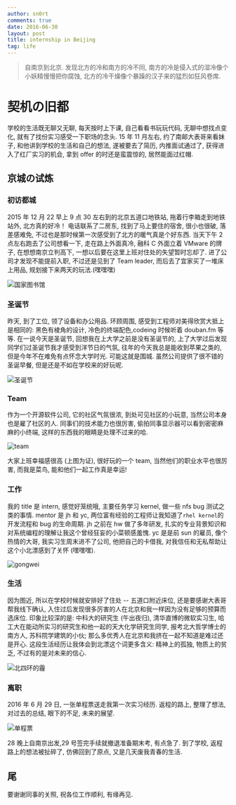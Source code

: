```yaml
---
author: sn0rt
comments: true
date: 2016-06-30
layout: post
title: internship in Beijing
tag: life
---
```


> 自南京到北京.
> 发现北方的冷和南方的冷不同, 南方的冷是侵入式的湿冷像个小妖精慢慢把你腐蚀, 北方的冷干燥像个暴躁的汉子来的猛烈如狂风卷席.

# 契机の旧都

学校的生活既无聊又无聊, 每天按时上下课, 自己看看书玩玩代码, 无聊中想找点变化, 就有了找份实习感受一下职场的念头.
15 年 11 月左右, 约了南邮大表哥来看妹子, 和他讲到学校的生活和自己的想法, 遂被要去了简历, 内推面试通过了, 获得进入了红厂实习的机会, 拿到 offer 的时还是蛮震惊的, 居然能面过红帽.

## 京城の试炼

### 初访都城

2015 年 12 月 22 早上 9 点 30 左右到的北京五道口地铁站, 拖着行李箱走到地铁站外, 北方真的好冷！
电话联系了二房东, 找到了马上要住的宿舍, 很小也很破, 落差感难免, 不过也是那时候第一次感受到了北方的暖气真是个好东西.
当天下午 2 点左右跑去了公司想看一下, 走在路上外面真冷, 融科 C 外面立着 VMware 的牌子, 在想想南京立判高下, 一想以后要在这里上班对住处的失望暂时忘却了.
进了公司才发现不能提前入职, 不过还是见到了 Team leader, 而后去了宜家买了一堆床上用品, 规划接下来两天的玩法.(嘿嘿嘿)

![国家图书馆](../media/pic/internship/lib.JPG)


### 圣诞节

昨天, 到了工位, 领了设备和办公用品.
环顾周围, 感受到工程师对美得欣赏大抵上是相同的: 黑色有棱角的设计, 冷色的终端配色,codeing 时候听着 douban.fm 等等.
在一说今天是圣诞节, 回想我在上大学之前是没有圣诞节的, 上了大学过后发现同学们过圣诞节我才感受到洋节日的气氛, 往年的今天我总是能收到苹果之类的, 但是今年不在难免有点怀念大学时光. 可能这就是围城.
虽然公司提供了很不错的圣诞早餐, 但是还是不如在学校来的好玩呢.

![圣诞节](../media/pic/internship/圣诞节.JPG )

### Team

作为一个开源软件公司, 它的社区气氛很浓, 到处可见社区的小玩意, 当然公司本身也是雇了社区的人.
同事们的技术能力也很厉害, 偷拍同事显示器可以看到密密麻麻的小终端, 这样的东西我的眼睛是处理不过来的哈.

![team](../media/pic/internship/team_redhat.JPG)

大家上班幸福感很高 (上图为证), 很好玩的一个 team, 当然他们的职业水平也很厉害, 而我是菜鸟, 能和他们一起工作真是幸运!

### 工作

我的 title 是 intern, 感觉好笼统哦, 主要任务学习 kernel, 做一些 nfs bug 测试之类的事情.
mentor 是 jh 和 yc, 两位富有经验的工程师让我知道了`rhel kernel`的开发流程和 bug 的生命周期.
jh 之前在 hw 做了多年研发, 扎实的专业背景知识和对系统编程的理解让我这个曾经狂妄的小菜顿感羞愧.
yc 是是前 sun 的雇员, 像个热情的大哥, 我实习生周末进不了公司, 他把自己的卡借我, 对我信任和无私帮助让这个小北漂感到了关怀 (嘿嘿嘿).

![gongwei](../media/pic/internship/gongwei.JPG)

### 生活

因为图近, 所以在学校时候就安排好了住处 -- 五道口附近床位, 还是要感谢大表哥帮我线下确认, 入住过后发现很多厉害的人在北京和我一样因为没有足够的预算而选床位.
印象比较深的是: 中科大的研究生 (午出夜归), 清华直博的微软实习生, 哈工大在能动所实习的研究生和他一起的天大化学研究生同学, 报考北大哲学博士的南方人, 苏科院学建筑的小伙; 那么多优秀人在北京和我挤在一起不知道是难过还是开心.
这段生活经历让我体会到北漂这个词更多含义: 精神上的孤独, 物质上的贫乏, 不过有的是对未来的信心.

![北四环的霾](../media/pic/internship/beijing_c4.jpg)

### 离职

2016 年 6 月 29 日, 一张单程票送走我第一次实习经历.
返程的路上, 整理了想法, 对过去的总结, 眼下的不足, 未来的展望.

![单程票](../media/pic/internship/单程票.jpg)

28 晚上自南京出发,29 号签完手续就撤退准备期末考, 有点急了.
到了学校, 返程路上的想法被扯碎了, 仿佛回到了原点, 又是几天废我青春的生活.

## 尾

要谢谢同事的关照, 祝各位工作顺利, 有缘再见.
